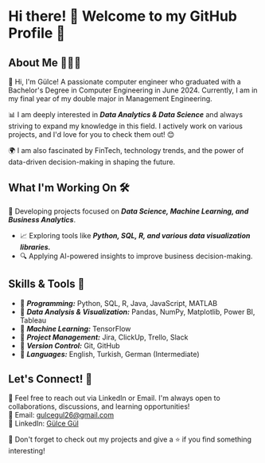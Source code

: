 # Hi there! 👋 Welcome to my GitHub Profile 🚀 #

## About Me 👩🏽‍💻 ##
 
👋 Hi, I'm Gülce! A passionate computer engineer who graduated with a Bachelor's Degree in Computer Engineering in June 2024. Currently, I am in my final year of my double major in Management Engineering.

📊 I am deeply interested in **_Data Analytics & Data Science_** and always striving to expand my knowledge in this field. I actively work on various projects, and I'd love for you to check them out! 😊

🌍 I am also fascinated by FinTech, technology trends, and the power of data-driven decision-making in shaping the future.

## What I'm Working On 🛠️ ##

🚀 Developing projects focused on **_Data Science, Machine Learning, and Business Analytics_**.
* 📈 Exploring tools like **_Python, SQL, R, and various data visualization libraries._** 
* 🔍 Applying AI-powered insights to improve business decision-making.

## Skills & Tools 🧰 ##

* 🔹 **_Programming:_**  Python, SQL, R, Java, JavaScript, MATLAB
* 🔹 **_Data Analysis & Visualization:_**  Pandas, NumPy, Matplotlib, Power BI, Tableau
* 🔹 **_Machine Learning:_**  TensorFlow
* 🔹 **_Project Management:_**  Jira, ClickUp, Trello, Slack
* 🔹 **_Version Control:_**  Git, GitHub
* 🔹 **_Languages:_**  English, Turkish, German (Intermediate)

## Let's Connect! 🤝 ##

📧 Feel free to reach out via LinkedIn or Email. I'm always open to collaborations, discussions, and learning opportunities!  
📧 Email: gulcegul26@gmail.com  
💼 LinkedIn: [Gülce Gül](https://www.linkedin.com/in/gulcegul/)

🌟 Don't forget to check out my projects and give a ⭐ if you find something interesting!

